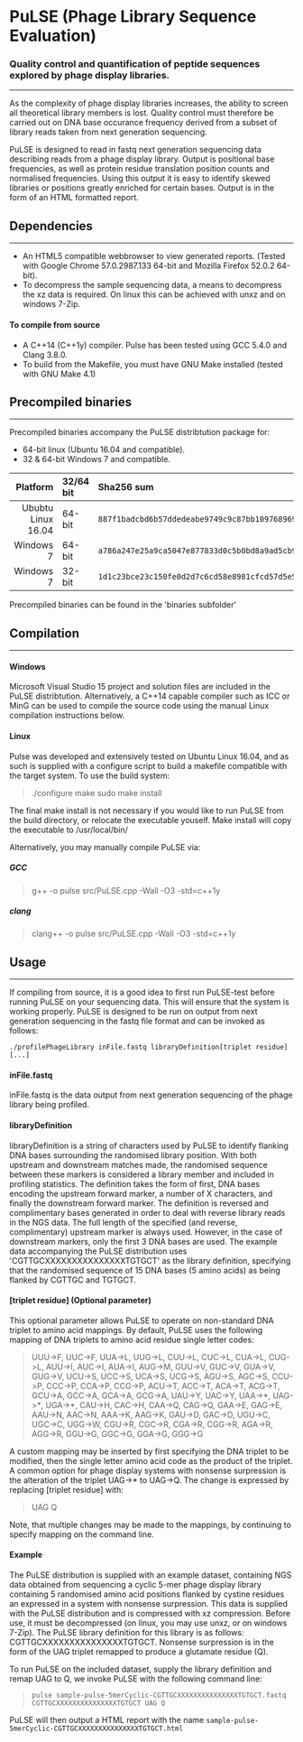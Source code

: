 # PuLSE (Phage Library Sequence Evaluation)

### Quality control and quantification of peptide sequences explored by phage display libraries.

---

As the complexity of phage display libraries increases, the ability to screen all theoretical library members is lost. Quality control must therefore be carried out on DNA base occurance frequency derived from a subset of library reads taken from next generation sequencing.

PuLSE is designed to read in fastq next generation sequencing data describing reads from a phage display library.  Output is positional base frequencies, as well as protein residue translation position counts and normalised frequencies.  Using this output it is easy to identify skewed libraries or positions greatly enriched for certain bases.  Output is in the form of an HTML formatted report.

## Dependencies

---

- An HTML5 compatible webbrowser to view generated reports. (Tested with Google Chrome 57.0.2987.133 64-bit and Mozilla Firefox 52.0.2 64-bit).
- To decompress the sample sequencing data, a means to decompress the xz data is required.  On linux this can be achieved with unxz and on windows 7-Zip.

#### To compile from source

- A C++14 (C++1y) compiler.  Pulse has been tested using GCC 5.4.0 and Clang 3.8.0.
- To build from the Makefile, you must have GNU Make installed (tested with GNU Make 4.1)

## Precompiled binaries

***

Precompiled binaries accompany the PuLSE distribtution package for:

- 64-bit linux (Ubuntu 16.04 and compatible).
- 32 & 64-bit Windows 7 and compatible.

|Platform|32/64 bit|Sha256 sum |
|---:   |:---|:---|
|Ububtu Linux 16.04|64-bit|`887f1badcbd6b57ddedeabe9749c9c87bb109768969c91a1b2b61b92c14ba982`|
|Windows 7|  64-bit|`a786a247e25a9ca5047e877833d0c5b0bd8a9ad5cb9a1588c37ab9e79b16e606`|
|Windows 7|  32-bit|`1d1c23bce23c150fe0d2d7c6cd58e8981cfcd57d5e5801f8744e6af2f1e74d15`|

Precompiled binaries can be found in the 'binaries subfolder'

## Compilation

---

#### Windows

Microsoft Visual Studio 15 project and solution files are included in the PuLSE distribtution.  Alternatively, a C++14 capable compiler such as ICC or MinG can be used to compile the source code using the manual Linux compilation instructions below.

#### Linux

Pulse was developed and extensively tested on Ubuntu Linux 16.04, and as such is supplied with a configure script to build a makefile compatible with the target system.  To use the build system:

>	./configure
	make
	sudo make install
	
The final make install is not necessary if you would like to run PuLSE from the build directory, or relocate the executable youself.  Make install will copy the executable to /usr/local/bin/

Alternatively, you may manually compile PuLSE via:

##### GCC

>g++ -o pulse src/PuLSE.cpp  -Wall -O3 -std=c++1y

##### clang

>clang++ -o pulse src/PuLSE.cpp  -Wall -O3 -std=c++1y

## Usage

---

If compiling from source, it is a good idea to first run PuLSE-test before running PuLSE on your sequencing data.  This will ensure that the system is working properly. PuLSE is designed to be run on output from next generation sequencing in the fastq file format and can be invoked as follows:

`./profilePhageLibrary inFile.fastq libraryDefinition[triplet residue][...]`

#### inFile.fastq

inFile.fastq is the data output from next generation sequencing of the phage library being profiled.

#### libraryDefinition

libraryDefinition is a string of characters used by PuLSE to identify flanking DNA bases surrounding the randomised library position.  With both upstream and downstream matches made, the randomised sequence between these markers is considered a library member and included in profiling statistics.  The definition takes the form of first, DNA bases encoding the upstream forward marker, a number of X characters, and finally the downstream forward marker.  The definition is reversed and complimentary bases generated in order to deal with reverse library reads in the NGS data.  The full length of the specified (and reverse, complimentary) upstream marker is always used.  However, in the case of downstream markers, only the first 3 DNA bases are used.  The example data accompanying the PuLSE distribution uses 'CGTTGCXXXXXXXXXXXXXXXTGTGCT' as the library definition, specifying that the randomised sequence of 15 DNA bases (5 amino acids) as being flanked by CGTTGC and TGTGCT.

#### [triplet residue]  (Optional parameter)

This optional parameter allows PuLSE to operate on non-standard DNA triplet to amino acid mappings.  By default, PuLSE uses the following mapping of DNA triplets to amino acid residue single letter codes:

>UUU->F, UUC->F, UUA->L, UUG->L, CUU->L, CUC->L, CUA->L, CUG->L, AUU->I, AUC->I, AUA->I, AUG->M, GUU->V, GUC->V, GUA->V, GUG->V, UCU->S, UCC->S, UCA->S, UCG->S, AGU->S, AGC->S, CCU->P, CCC->P, CCA->P, CCG->P, ACU->T, ACC->T, ACA->T, ACG->T, GCU->A, GCC->A, GCA->A, GCG->A, UAU->Y, UAC->Y, UAA->\*, UAG->\*, UGA->\*, CAU->H, CAC->H, CAA->Q, CAG->Q, GAA->E, GAG->E, AAU->N, AAC->N, AAA->K, AAG->K, GAU->D, GAC->D, UGU->C, UGC->C, UGG->W, CGU->R, CGC->R, CGA->R, CGG->R, AGA->R, AGG->R, GGU->G, GGC->G, GGA->G, GGG->G

A custom mapping may be inserted by first specifying the DNA triplet to be modified, then the single letter amino acid code as the product of the triplet. A common option for phage display systems with nonsense surpression is the alteration of the triplet UAG->\* to UAG->Q.  The change is expressed by replacing \[triplet residue\] with:

> UAG Q

Note, that multiple changes may be made to the mappings, by continuing to specify mapping on the command line.

#### Example

The PuLSE distribution is supplied with an example dataset, containing NGS data obtained from sequencing a cyclic 5-mer phage display library containing 5 randomised amino acid positions flanked by cystine residues an expressed in a system with nonsense surpression.  This data is supplied with the PuLSE distribution and is compressed with xz compression.  Before use, it must be decompressed (on linux, you may use unxz, or on windows 7-Zip).  The PuLSE library definition for this library is as follows: CGTTGCXXXXXXXXXXXXXXXTGTGCT.  Nonsense surpression is in the form of the UAG triplet remapped to produce a glutamate residue (Q).

To run PuLSE on the included dataset, supply the library definition and remap UAG to Q, we invoke PuLSE with the following command line:

> `pulse sample-pulse-5merCyclic-CGTTGCXXXXXXXXXXXXXXXTGTGCT.fastq CGTTGCXXXXXXXXXXXXXXXTGTGCT UAG Q`

PuLSE will then output a HTML report with the name `sample-pulse-5merCyclic-CGTTGCXXXXXXXXXXXXXXXTGTGCT.html`
